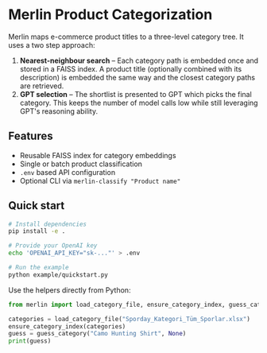 # Merlin Product Categorization

Merlin maps e-commerce product titles to a three-level category tree. It uses a two step approach:

1. **Nearest-neighbour search** – Each category path is embedded once and stored in a FAISS index. A product title (optionally combined with its description) is embedded the same way and the closest category paths are retrieved.
2. **GPT selection** – The shortlist is presented to GPT which picks the final category. This keeps the number of model calls low while still leveraging GPT's reasoning ability.

## Features
- Reusable FAISS index for category embeddings
- Single or batch product classification
- `.env` based API configuration
- Optional CLI via `merlin-classify "Product name"`

## Quick start
```bash
# Install dependencies
pip install -e .

# Provide your OpenAI key
echo 'OPENAI_API_KEY="sk-..."' > .env

# Run the example
python example/quickstart.py
```

Use the helpers directly from Python:

```python
from merlin import load_category_file, ensure_category_index, guess_category

categories = load_category_file("Sporday_Kategori_Tüm_Sporlar.xlsx")
ensure_category_index(categories)
guess = guess_category("Camo Hunting Shirt", None)
print(guess)
```
